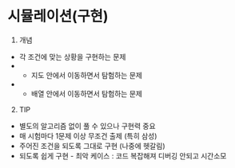 시뮬레이션(구현)
======

1. 개념
* 각 조건에 맞는 상황을 구현하는 문제
* - 지도 안에서 이동하면서 탐험하는 문제
* - 배열 안에서 이동하면서 탐험하는 문제

2. TIP
* 별도의 알고리즘 없이 풀 수 있으나 구현력 중요
* 매 시험마다 1문제 이상 무조건 출제 (특히 삼성)
* 주어진 조건을 되도록 그대로 구현 (나중에 헷갈림)
* 되도록 쉽게 구현 - 최악 케이스 : 코드 복잡해져 디버깅 안되고 시간소모

